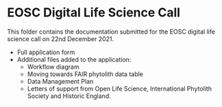 # EOSC Digital Life Science Call

This folder contains the documentation submitted for the EOSC digital life science call on 22nd December 2021.

* Full application form
* Additional files added to the application:
  * Workflow diagram
  * Moving towards FAIR phytolith data table
  * Data Management Plan
  * Letters of support from Open Life Science, International Phytolith Society and Historic England.


